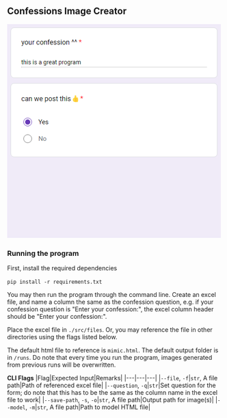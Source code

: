 ## Confessions Image Creator

![preview image](https://github.com/UnidentifiedX/Confessions-Image-Creator/blob/master/images/preview.png?raw=)

### Running the program
First, install the required dependencies

`pip install -r requirements.txt`

You may then run the program through the command line. Create an excel file, and name a column the same as the confession question, e.g. if your confession question is "Enter your confession:", the excel column header should be "Enter your confession:".

Place the excel file in `./src/files`. Or, you may reference the file in other directories using the flags listed below. 

The default html file to reference is `mimic.html`. The default output folder is in `/runs`. Do note that every time you run the program, images generated from previous runs will be overwritten.


**CLI Flags**
|Flag|Expected Input|Remarks|
|---|---|---|
|`--file`, `-f`|`str`, A file path|Path of referenced excel file|
|`--question`, `-q`|`str`|Set question for the form; do note that this has to be the same as the column name in the excel file to work|
|`--save-path`, `-s`, `-o`|`str`, A file path|Output path for image(s)|
|`--model`, `-m`|`str`, A file path|Path to model HTML file|